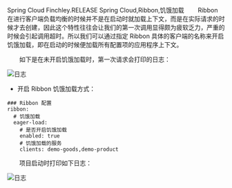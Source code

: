 Spring Cloud Finchley.RELEASE
Spring Cloud,Ribbon,饥饿加载
&emsp;&emsp;Ribbon 在进行客户端负载均衡的时候并不是在启动时就加载上下文，而是在实际请求的时候才去创建，因此这个特性往往会让我们的第一次调用显得颇为疲软乏力，严重的时候会引起调用超时。所以我们可以通过指定 Ribbon 具体的客户端的名称来开启饥饿加载，即在启动的时候便加载所有配置项的应用程序上下文。

&emsp;&emsp;如下是在未开启饥饿加载时，第一次请求会打印的日志：

![日志](http://img.lynchj.com/fb3b4f91a0c6414885f55e3f09ddb69c.png)

* 开启 Ribbon 饥饿加载方式：

```
### Ribbon 配置
ribbon:
  # 饥饿加载
  eager-load:
    # 是否开启饥饿加载
    enabled: true
    # 饥饿加载的服务
    clients: demo-goods,demo-product
```

&emsp;&emsp;项目启动时打印如下日志：

![日志](http://img.lynchj.com/8ceaaa12ff724cdd9c67e2a7d6a12bd3.png)
